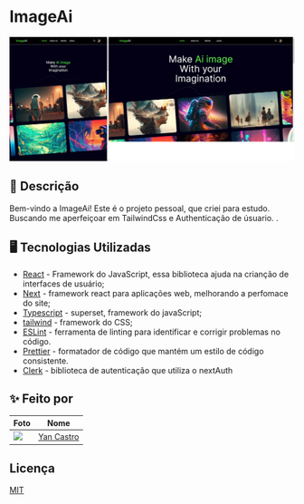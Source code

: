 # ImageAi

![preview](./public/preview.webp)

## 💭 Descrição

Bem-vindo a ImageAi! Este é o projeto pessoal, que criei para estudo. Buscando me aperfeiçoar em TailwindCss e Authenticação de úsuario.
.

## 🖥️ Tecnologias Utilizadas

- [React](https://react.dev) - Framework do JavaScript, essa biblioteca ajuda na crianção de interfaces de usuário;
- [Next](https://nextjs.org/) - framework react para aplicações web, melhorando a perfomace do site;
- [Typescript](https://www.typescriptlang.org) - superset, framework do javaScript;
- [tailwind](https://tailwindcss.com/) - framework do CSS;
- [ESLint](https://eslint.org) - ferramenta de linting para identificar e corrigir problemas no código.
- [Prettier](https://prettier.io) - formatador de código que mantém um estilo de código consistente.
- [Clerk](https://https://clerk.com/) - biblioteca de autenticação que utiliza o nextAuth

## ✨ Feito por

| Foto                                                 | Nome                                   |
| ---------------------------------------------------- | -------------------------------------- |
| <img src="https://github.com/cplxx.png" width="100"> | [Yan Castro](https://github.com/cplxx) |

## Licença

[MIT](https://choosealicense.com/licenses/mit/)
